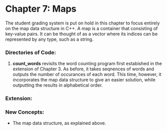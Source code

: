 # Chapter 7: Maps

The student grading system is put on hold in this chapter to focus entirely on the map data structure in C++.
A map is a container that consisting of key-value pairs. It can be thought of as a vector where its indices can be represented by any type, such as a string.

### Directories of Code:
1) **count_words** revisits the word counting program first estabished in the extension of Chapter 3. As before, it takes seqnences of words and outputs the number of occurances of each word. This time, however, it incorporates the map data structure to give an easier solution, while outputting the results in alphabetical order.

### Extension:


### New Concepts:
* The map data structure, as explained above.
